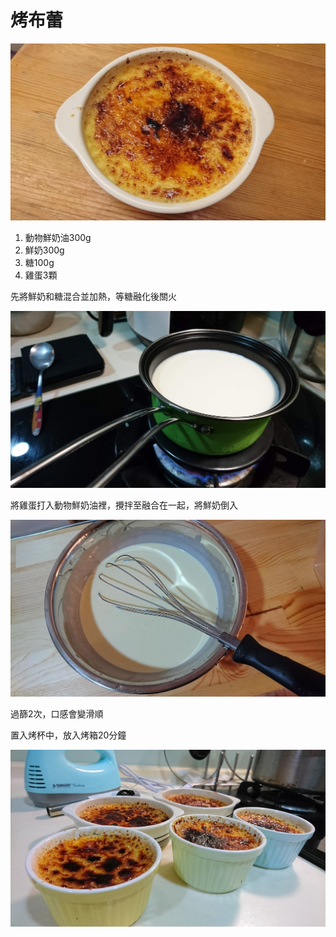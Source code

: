 # 烤布蕾

![](.gitbook/assets/dsc_0040.JPG)

1. 動物鮮奶油300g
2. 鮮奶300g
3. 糖100g
4. 雞蛋3顆

先將鮮奶和糖混合並加熱，等糖融化後關火

![](.gitbook/assets/dsc_0199.JPG)

將雞蛋打入動物鮮奶油裡，攪拌至融合在一起，將鮮奶倒入

![](.gitbook/assets/dsc_0200.JPG)

過篩2次，口感會變滑順

置入烤杯中，放入烤箱20分鐘

![](.gitbook/assets/dsc_0047.JPG)



